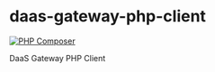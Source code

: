 # daas-gateway-php-client
[![PHP Composer](https://github.com/delivus-daas/daas-gateway-php-client/actions/workflows/php.yml/badge.svg)](https://github.com/delivus-daas/daas-gateway-php-client/actions/workflows/php.yml)

DaaS Gateway PHP Client
